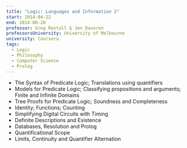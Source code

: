 ```yaml
---
title: "Logic: Languages and Information 2"
start: 2014-04-22
end: 2014-06-20
professor: Greg Restall & Jen Davoren
professorsUniversity: University of Melbourne
university: Coursera
tags:
  - Logic
  - Philosophy
  - Computer Science
  - Prolog
---
```

- The Syntax of Predicate Logic; Translations using quantifiers
- Models for Predicate Logic; Classifying propositions and arguments; Finite
  and Infinite Domains
- Tree Proofs for Predicate Logic; Soundness and Completeness
- Identity; Functions; Counting
- Simplifying Digital Circuits with Timing
- Definite Descriptions and Existence
- Databases, Resolution and Prolog
- Quantificational Scope
- Limits, Continuity and Quantifier Alternation
